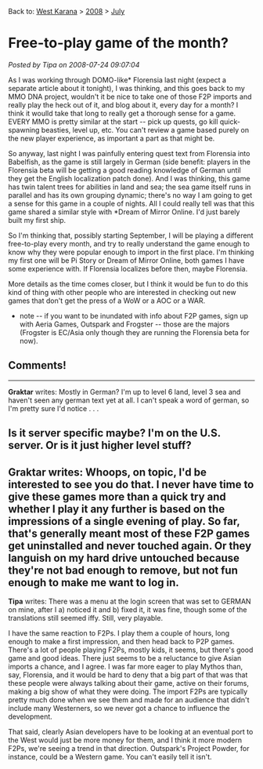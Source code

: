Back to: [West Karana](/posts/westkarana.md) > [2008](/posts/2008/westkarana.md) > [July](./westkarana.md)
# Free-to-play game of the month?

*Posted by Tipa on 2008-07-24 09:07:04*

As I was working through DOMO-like* Florensia last night (expect a separate article about it tonight), I was thinking, and this goes back to my MMO DNA project, wouldn't it be nice to take one of those F2P imports and really play the heck out of it, and blog about it, every day for a month? I think it woulld take that long to really get a thorough sense for a game. EVERY MMO is pretty similar at the start -- pick up quests, go kill quick-spawning beasties, level up, etc. You can't review a game based purely on the new player experience, as important a part as that might be.

So anyway, last night I was painfully entering quest text from Florensia into Babelfish, as the game is still largely in German (side benefit: players in the Florensia beta will be getting a good reading knowledge of German until they get the English localization patch done). And I was thinking, this game has twin talent trees for abilities in land and sea; the sea game itself runs in parallel and has its own grouping dynamic; there's no way I am going to get a sense for this game in a couple of nights. All I could really tell was that this game shared a similar style with *Dream of Mirror Online. I'd just barely built my first ship.

So I'm thinking that, possibly starting September, I will be playing a different free-to-play every month, and try to really understand the game enough to know why they were popular enough to import in the first place. I'm thinking my first one will be Pi Story or Dream of Mirror Online, both games I have some experience with. If Florensia localizes before then, maybe Florensia.

More details as the time comes closer, but I think it would be fun to do this kind of thing with other people who are interested in checking out new games that don't get the press of a WoW or a AOC or a WAR.

* note -- if you want to be inundated with info about F2P games, sign up with Aeria Games, Outspark and Frogster -- those are the majors (Frogster is EC/Asia only though they are running the Florensia beta for now).
## Comments!
---
**Graktar** writes: Mostly in German? I'm up to level 6 land, level 3 sea and haven't seen any german text yet at all. I can't speak a word of german, so I'm pretty sure I'd notice . . .

Is it server specific maybe? I'm on the U.S. server. Or is it just higher level stuff?
---
**Graktar** writes: Whoops, on topic, I'd be interested to see you do that. I never have time to give these games more than a quick try and whether I play it any further is based on the impressions of a single evening of play. So far, that's generally meant most of these F2P games get uninstalled and never touched again. Or they languish on my hard drive untouched because they're not bad enough to remove, but not fun enough to make me want to log in.
---
**Tipa** writes: There was a menu at the login screen that was set to GERMAN on mine, after I a) noticed it and b) fixed it, it was fine, though some of the translations still seemed iffy. Still, very playable.

I have the same reaction to F2Ps. I play them a couple of hours, long enough to make a first impression, and then head back to P2P games. There's a lot of people playing F2Ps, mostly kids, it seems, but there's good game and good ideas. There just seems to be a reluctance to give Asian imports a chance, and I agree. I was far more eager to play Mythos than, say, Florensia, and it would be hard to deny that a big part of that was that these people were always talking about their game, active on their forums, making a big show of what they were doing. The import F2Ps are typically pretty much done when we see them and made for an audience that didn't include many Westerners, so we never got a chance to influence the development.

That said, clearly Asian developers have to be looking at an eventual port to the West would just be more money for them, and I think it more modern F2Ps, we're seeing a trend in that direction. Outspark's Project Powder, for instance, could be a Western game. You can't easily tell it isn't.

